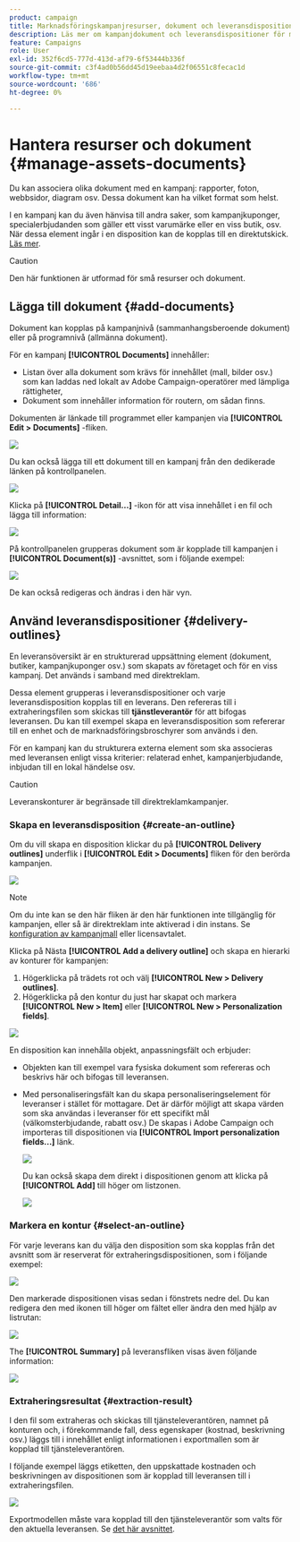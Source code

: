 ```yaml
---
product: campaign
title: Marknadsföringskampanjresurser, dokument och leveransdispositioner
description: Läs mer om kampanjdokument och leveransdispositioner för marknadsföring
feature: Campaigns
role: User
exl-id: 352f6cd5-777d-413d-af79-6f53444b336f
source-git-commit: c3f4ad0b56dd45d19eebaa4d2f06551c8fecac1d
workflow-type: tm+mt
source-wordcount: '686'
ht-degree: 0%

---
```


# Hantera resurser och dokument {#manage-assets-documents}

Du kan associera olika dokument med en kampanj: rapporter, foton, webbsidor, diagram osv. Dessa dokument kan ha vilket format som helst.

I en kampanj kan du även hänvisa till andra saker, som kampanjkuponger, specialerbjudanden som gäller ett visst varumärke eller en viss butik, osv. När dessa element ingår i en disposition kan de kopplas till en direktutskick. [Läs mer](#associating-and-structuring-resources-linked-via-a-delivery-outline).


>[!CAUTION]
>
>Den här funktionen är utformad för små resurser och dokument.

<!--
>[!NOTE]
>
>If you are using Campaign Marketing Resource Management module, you can also manage a library of marketing resources that are available for several users for collaborative work. [Learn more](../../mrm/using/managing-marketing-resources.md).
-->

## Lägga till dokument {#add-documents}

Dokument kan kopplas på kampanjnivå (sammanhangsberoende dokument) eller på programnivå (allmänna dokument).

För en kampanj **[!UICONTROL Documents]** innehåller:

* Listan över alla dokument som krävs för innehållet (mall, bilder osv.) som kan laddas ned lokalt av Adobe Campaign-operatörer med lämpliga rättigheter,
* Dokument som innehåller information för routern, om sådan finns.

Dokumenten är länkade till programmet eller kampanjen via **[!UICONTROL Edit > Documents]** -fliken.

![](assets/op_add_document.png)

Du kan också lägga till ett dokument till en kampanj från den dedikerade länken på kontrollpanelen.

![](assets/add_a_document_in_op.png)

Klicka på **[!UICONTROL Detail...]** -ikon för att visa innehållet i en fil och lägga till information:

![](assets/add_document_details.png)

På kontrollpanelen grupperas dokument som är kopplade till kampanjen i **[!UICONTROL Document(s)]** -avsnittet, som i följande exempel:

![](assets/edit_documents.png)

De kan också redigeras och ändras i den här vyn.

## Använd leveransdispositioner {#delivery-outlines}

En leveransöversikt är en strukturerad uppsättning element (dokument, butiker, kampanjkuponger osv.) som skapats av företaget och för en viss kampanj. Det används i samband med direktreklam.

Dessa element grupperas i leveransdispositioner och varje leveransdisposition kopplas till en leverans. Den refereras till i extraheringsfilen som skickas till **tjänstleverantör** för att bifogas leveransen. Du kan till exempel skapa en leveransdisposition som refererar till en enhet och de marknadsföringsbroschyrer som används i den.

För en kampanj kan du strukturera externa element som ska associeras med leveransen enligt vissa kriterier: relaterad enhet, kampanjerbjudande, inbjudan till en lokal händelse osv.

>[!CAUTION]
>
>Leveranskonturer är begränsade till direktreklamkampanjer.

### Skapa en leveransdisposition {#create-an-outline}

Om du vill skapa en disposition klickar du på **[!UICONTROL Delivery outlines]** underflik i **[!UICONTROL Edit > Documents]** fliken för den berörda kampanjen.

![](assets/add-a-delivery-outline.png)


>[!NOTE]
>
>Om du inte kan se den här fliken är den här funktionen inte tillgänglig för kampanjen, eller så är direktreklam inte aktiverad i din instans. Se [konfiguration av kampanjmall](marketing-campaign-templates.md#campaign-templates) eller licensavtalet.

Klicka på Nästa **[!UICONTROL Add a delivery outline]** och skapa en hierarki av konturer för kampanjen:

1. Högerklicka på trädets rot och välj **[!UICONTROL New > Delivery outlines]**.
1. Högerklicka på den kontur du just har skapat och markera **[!UICONTROL New > Item]** eller **[!UICONTROL New > Personalization fields]**.

![](assets/del-outline-add-new-item.png)

En disposition kan innehålla objekt, anpassningsfält och erbjuder:

* Objekten kan till exempel vara fysiska dokument som refereras och beskrivs här och bifogas till leveransen.
* Med personaliseringsfält kan du skapa personaliseringselement för leveranser i stället för mottagare. Det är därför möjligt att skapa värden som ska användas i leveranser för ett specifikt mål (välkomsterbjudande, rabatt osv.) De skapas i Adobe Campaign och importeras till dispositionen via **[!UICONTROL Import personalization fields...]** länk.

  ![](assets/del-outline-perso-field.png)

  Du kan också skapa dem direkt i dispositionen genom att klicka på **[!UICONTROL Add]** till höger om listzonen.

  ![](assets/add-del-outline-button.png)


### Markera en kontur {#select-an-outline}

För varje leverans kan du välja den disposition som ska kopplas från det avsnitt som är reserverat för extraheringsdispositionen, som i följande exempel:

![](assets/select-delivery-outline.png)

Den markerade dispositionen visas sedan i fönstrets nedre del. Du kan redigera den med ikonen till höger om fältet eller ändra den med hjälp av listrutan:

![](assets/delivery-outline-selected.png)

The **[!UICONTROL Summary]** på leveransfliken visas även följande information:

![](assets/delivery-outline-in-dashboard.png)

### Extraheringsresultat {#extraction-result}

I den fil som extraheras och skickas till tjänsteleverantören, namnet på konturen och, i förekommande fall, dess egenskaper (kostnad, beskrivning osv.) läggs till i innehållet enligt informationen i exportmallen som är kopplad till tjänsteleverantören.

I följande exempel läggs etiketten, den uppskattade kostnaden och beskrivningen av dispositionen som är kopplad till leveransen till i extraheringsfilen.

![](assets/campaign-export-template.png)

Exportmodellen måste vara kopplad till den tjänsteleverantör som valts för den aktuella leveransen. Se [det här avsnittet](providers-stocks-and-budgets.md#creating-service-providers-and-their-cost-structures).
